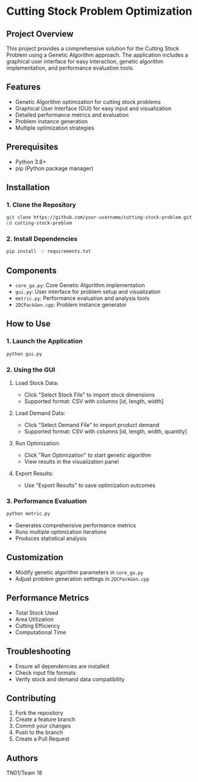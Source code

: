 # Cutting Stock Problem Optimization

## Project Overview
This project provides a comprehensive solution for the Cutting Stock Problem using a Genetic Algorithm approach. The application includes a graphical user interface for easy interaction, genetic algorithm implementation, and performance evaluation tools.

## Features
- Genetic Algorithm optimization for cutting stock problems
- Graphical User Interface (GUI) for easy input and visualization
- Detailed performance metrics and evaluation
- Problem instance generation
- Multiple optimization strategies

## Prerequisites
- Python 3.8+
- pip (Python package manager)

## Installation

### 1. Clone the Repository
```bash
git clone https://github.com/your-username/cutting-stock-problem.git
cd cutting-stock-problem
```

### 2. Install Dependencies
```bash
pip install -r requirements.txt
```

## Components
- `core_ga.py`: Core Genetic Algorithm implementation
- `gui.py`: User interface for problem setup and visualization
- `metric.py`: Performance evaluation and analysis tools
- `2DCPackGen.cpp`: Problem instance generator

## How to Use

### 1. Launch the Application
```bash
python gui.py
```

### 2. Using the GUI
1. Load Stock Data:
   - Click "Select Stock File" to import stock dimensions
   - Supported format: CSV with columns [id, length, width]

2. Load Demand Data:
   - Click "Select Demand File" to import product demand
   - Supported format: CSV with columns [id, length, width, quantity]

3. Run Optimization:
   - Click "Run Optimization" to start genetic algorithm
   - View results in the visualization panel

4. Export Results:
   - Use "Export Results" to save optimization outcomes

### 3. Performance Evaluation
```bash
python metric.py
```
- Generates comprehensive performance metrics
- Runs multiple optimization iterations
- Produces statistical analysis

## Customization
- Modify genetic algorithm parameters in `core_ga.py`
- Adjust problem generation settings in `2DCPackGen.cpp`

## Performance Metrics
- Total Stock Used
- Area Utilization
- Cutting Efficiency
- Computational Time

## Troubleshooting
- Ensure all dependencies are installed
- Check input file formats
- Verify stock and demand data compatibility

## Contributing
1. Fork the repository
2. Create a feature branch
3. Commit your changes
4. Push to the branch
5. Create a Pull Request


## Authors
TN01/Team 18

